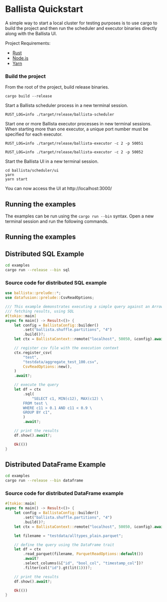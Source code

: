 <!---
  Licensed to the Apache Software Foundation (ASF) under one
  or more contributor license agreements.  See the NOTICE file
  distributed with this work for additional information
  regarding copyright ownership.  The ASF licenses this file
  to you under the Apache License, Version 2.0 (the
  "License"); you may not use this file except in compliance
  with the License.  You may obtain a copy of the License at

    http://www.apache.org/licenses/LICENSE-2.0

  Unless required by applicable law or agreed to in writing,
  software distributed under the License is distributed on an
  "AS IS" BASIS, WITHOUT WARRANTIES OR CONDITIONS OF ANY
  KIND, either express or implied.  See the License for the
  specific language governing permissions and limitations
  under the License.
-->

# Ballista Quickstart 

A simple way to start a local cluster for testing purposes is to use cargo to build the project and then run the scheduler and executor binaries directly along with the Ballista UI.

Project Requirements:
- [Rust](https://www.rust-lang.org/tools/install)
- [Node.js](https://nodejs.org/en/download)
- [Yarn](https://classic.yarnpkg.com/lang/en/docs/install)

### Build the project

From the root of the project, build release binaries.

```shell
cargo build --release
```

Start a Ballista scheduler process in a new terminal session.

```shell
RUST_LOG=info ./target/release/ballista-scheduler
```

Start one or more Ballista executor processes in new terminal sessions. When starting more than one
executor, a unique port number must be specified for each executor.

```shell
RUST_LOG=info ./target/release/ballista-executor -c 2 -p 50051

RUST_LOG=info ./target/release/ballista-executor -c 2 -p 50052
```

Start the Ballista UI in a new terminal session.

```shell
cd ballista/scheduler/ui
yarn
yarn start
```

You can now access the UI at http://localhost:3000/


## Running the examples

The examples can be run using the `cargo run --bin` syntax. Open a new terminal session and run the following commands.
## Running the examples


## Distributed SQL Example

```bash
cd examples
cargo run --release --bin sql
```

### Source code for distributed SQL example

```rust
use ballista::prelude::*;
use datafusion::prelude::CsvReadOptions;

/// This example demonstrates executing a simple query against an Arrow data source (CSV) and
/// fetching results, using SQL
#[tokio::main]
async fn main() -> Result<()> {
    let config = BallistaConfig::builder()
        .set("ballista.shuffle.partitions", "4")
        .build()?;
    let ctx = BallistaContext::remote("localhost", 50050, &config).await?;

    // register csv file with the execution context
    ctx.register_csv(
        "test",
        "testdata/aggregate_test_100.csv",
        CsvReadOptions::new(),
    )
    .await?;

    // execute the query
    let df = ctx
        .sql(
            "SELECT c1, MIN(c12), MAX(c12) \
        FROM test \
        WHERE c11 > 0.1 AND c11 < 0.9 \
        GROUP BY c1",
        )
        .await?;

    // print the results
    df.show().await?;

    Ok(())
}
```

## Distributed DataFrame Example

```bash
cd examples
cargo run --release --bin dataframe
```

### Source code for distributed DataFrame example

```rust
#[tokio::main]
async fn main() -> Result<()> {
    let config = BallistaConfig::builder()
        .set("ballista.shuffle.partitions", "4")
        .build()?;
    let ctx = BallistaContext::remote("localhost", 50050, &config).await?;

    let filename = "testdata/alltypes_plain.parquet";

    // define the query using the DataFrame trait
    let df = ctx
        .read_parquet(filename, ParquetReadOptions::default())
        .await?
        .select_columns(&["id", "bool_col", "timestamp_col"])?
        .filter(col("id").gt(lit(1)))?;

    // print the results
    df.show().await?;

    Ok(())
}
```